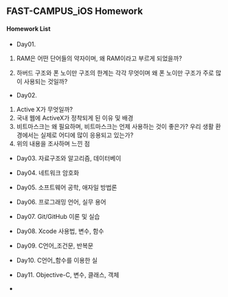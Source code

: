 ## FAST-CAMPUS_iOS Homework

#### Homework List

- Day01. 
1. RAM은 어떤 단어들의 약자이며, 왜 RAM이라고 부르게 되었을까?

2. 하버드 구조와 폰 노이만 구조의 한계는 각각 무엇이며 왜 폰 노이만 구조가 주로 많이 사용되는 것일까?

- Day02. 
1. Active X가 무엇일까?
2. 국내 웹에 ActiveX가 정착되게 된 이유 및 배경
3. 비트마스크는 왜 필요하며, 비트마스크는 언제 사용하는 것이 좋은가? 우리 생활 환경에서는 실제로 어디에 많이 응용되고 있는가?
4. 위의 내용을 조사하며 느낀 점

- Day03. 자료구조와 알고리즘, 데이터베이
- Day04. 네트워크 암호화
- Day05. 소프트웨어 공학, 애자일 방법론
- Day06. 프로그래밍 언어, 실무 용어
- Day07. Git/GitHub 이론 및 실습

- Day08. Xcode 사용법, 변수, 함수
- Day09. C언어_조건문, 반복문
- Day10. C언어_함수를 이용한 실

- Day11. Objective-C, 변수, 클래스, 객체
- 
